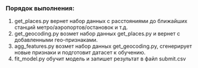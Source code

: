 ### Порядок выполнения:
1. get_places.py вернет набор данных с расстояниями до ближайших станций метро/аэропортов/остановок и т.д.
2. get_geocoding.py возмет набор данных get_places.py и вернет с добавленными гео-признаками.
3. agg_features.py возмет набор данных get_geocoding.py, сгенерирует новые признаки и подготовит датасет к обучению.
4. fit_model.py обучит модель и запишет результат в файл submit.csv